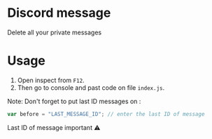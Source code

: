 # Discord message
Delete all your private messages

# Usage
1. Open inspect from `F12`.
2. Then go to console and past code on file `index.js`.

Note: Don't forget to put last ID messages on :
```javascript
var before = "LAST_MESSAGE_ID"; // enter the last ID of message
```
Last ID of message important ⚠️
